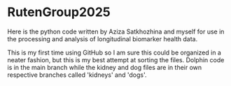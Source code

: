 # RutenGroup2025
Here is the python code written by Aziza Satkhozhina and myself for use in the processing and analysis of longitudinal biomarker health data.

This is my first time using GitHub so I am sure this could be organized in a neater fashion, but this is my best attempt at sorting the files. Dolphin code is in the main branch while the kidney and dog files are in their own respective branches called 'kidneys' and 'dogs'.
